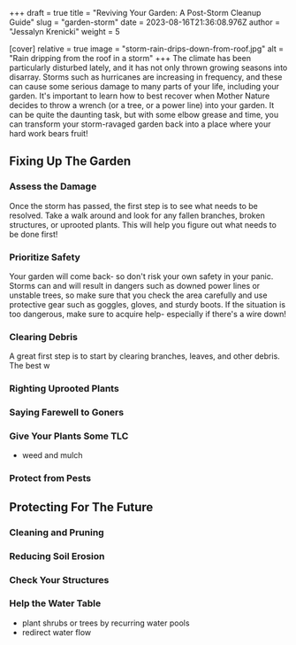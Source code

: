+++
draft = true
title = "Reviving Your Garden: A Post-Storm Cleanup Guide"
slug = "garden-storm"
date = 2023-08-16T21:36:08.976Z
author = "Jessalyn Krenicki"
weight = 5

[cover]
relative = true
image = "storm-rain-drips-down-from-roof.jpg"
alt = "Rain dripping from the roof in a storm"
+++
The climate has been particularly disturbed lately, and it has not only thrown growing seasons into disarray. Storms such as hurricanes are increasing in frequency, and these can cause some serious damage to many parts of your life, including your garden. It's important to learn how to best recover when Mother Nature decides to throw a wrench (or a tree, or a power line) into your garden. It can be quite the daunting task, but with some elbow grease and time, you can transform your storm-ravaged garden back into a place where your hard work bears fruit!

## Fixing Up The Garden

### Assess the Damage

Once the storm has passed, the first step is to see what needs to be resolved. Take a walk around and look for any fallen branches, broken structures, or uprooted plants. This will help you figure out what needs to be done first!

### Prioritize Safety

Your garden will come back- so don't risk your own safety in your panic. Storms can and will result in dangers such as downed power lines or unstable trees, so make sure that you check the area carefully and use protective gear such as goggles, gloves, and sturdy boots. If the situation is too dangerous, make sure to acquire help- especially if there's a wire down!

### Clearing Debris

A great first step is to start by clearing branches, leaves, and other debris. The best w

### Righting Uprooted Plants

### Saying Farewell to Goners

### Give Your Plants Some TLC

* weed and mulch

### Protect from Pests

## Protecting For The Future

### Cleaning and Pruning

### Reducing Soil Erosion

### Check Your Structures

### Help the Water Table

* plant shrubs or trees by recurring water pools
* redirect water flow